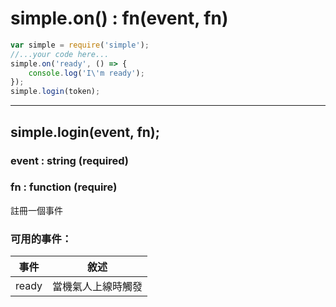 # simple.on() : fn(event, fn) #
```js
var simple = require('simple');
//...your code here...
simple.on('ready', () => {
    console.log('I\'m ready');
});
simple.login(token);
```
---
## simple.login(event, fn); ##
### event : string (required) ###
### fn : function (require) ###

註冊一個事件  

### 可用的事件： ### 

|   事件     |      敘述      |
|  :---:    |      :---:     |
|   ready   |當機氣人上線時觸發 |
